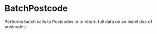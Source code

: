 # BatchPostcode
Performs batch calls to Postcodes.io to return full data on an excel doc of postcodes

